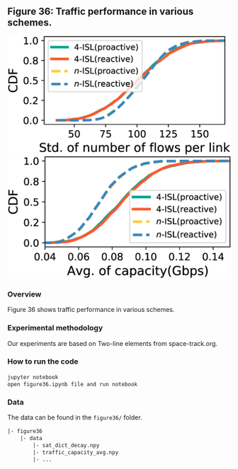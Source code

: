 ## Figure 36: Traffic performance in various schemes.

<div align=center><img src="./figure36a.png" width=""><img src="./figure36b.png" width=""></div>

### Overview
Figure 36 shows traffic performance in various schemes.


### Experimental methodology
Our experiments are based on Two-line elements from space-track.org.


### How to run the code
```
jupyter notebook
open figure36.ipynb file and run notebook
```

### Data
The data can be found in the `figure36/` folder.

	|- figure36
		|- data
			|- sat_dict_decay.npy
			|- traffic_capacity_avg.npy
			|- ...